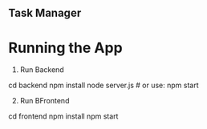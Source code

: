 ## Task Manager

# Running the App

1. Run Backend

cd backend
npm install
node server.js   # or use: npm start

2. Run BFrontend 

cd frontend 
npm install
npm start

